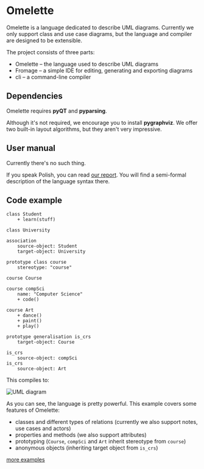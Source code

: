 # Omelette 

Omelette is a language dedicated to describe UML diagrams.
Currently we only support class and use case diagrams, but the language and compiler are designed to be extensible.

The project consists of three parts:

- Omelette – the language used to describe UML diagrams
- Fromage – a simple IDE for editing, generating and exporting diagrams
- cli – a command-line compiler

## Dependencies

Omelette requires **pyQT** and **pyparsing**.

Although it's not required, we encourage you to install **pygraphviz**.
We offer two built-in layout algorithms, but they aren't very impressive.

## User manual

Currently there's no such thing.

If you speak Polish, you can read [our report](doc/raport/raport.pdf).
You will find a semi-formal description of the language syntax there.

## Code example

```
class Student
    + learn(stuff)

class University

association
    source-object: Student
    target-object: University

prototype class course
    stereotype: "course"

course Course

course compSci
    name: "Computer Science"
    + code()

course Art
    + dance()
    + paint()
    + play()

prototype generalisation is_crs
    target-object: Course

is_crs
    source-object: compSci
is_crs
    source-object: Art
```

This compiles to:

![UML diagram](doc/example/university.png)

As you can see, the language is pretty powerful.
This example covers some features of Omelette:

- classes and different types of relations (currently we also support notes, use cases and actors)
- properties and methods (we also support attributes)
- prototyping (`Course`, `compSci` and `Art` inherit stereotype from `course`)
- anonymous objects (inheriting target object from `is_crs`)

[more examples](doc/example/)
